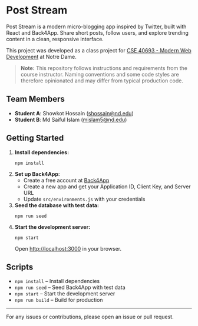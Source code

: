 # Post Stream

Post Stream is a modern micro-blogging app inspired by Twitter, built with React and Back4App. Share short posts, follow users, and explore trending content in a clean, responsive interface.

This project was developed as a class project for [CSE 40693 - Modern Web Development](https://www.coursicle.com/nd/courses/CSE/40693/) at Notre Dame.

> **Note:** This repository follows instructions and requirements from the course instructor. Naming conventions and some code styles are therefore opinionated and may differ from typical production code.

## Team Members
- **Student A**: Showkot Hossain (shossain@nd.edu)
- **Student B**: Md Saiful Islam (mislam5@nd.edu)

## Getting Started

1. **Install dependencies:**
   ```
   npm install
   ```
2. **Set up Back4App:**
   - Create a free account at [Back4App](https://www.back4app.com/)
   - Create a new app and get your Application ID, Client Key, and Server URL
   - Update `src/environments.js` with your credentials
3. **Seed the database with test data:**
   ```
   npm run seed
   ```
4. **Start the development server:**
   ```
   npm start
   ```
   Open [http://localhost:3000](http://localhost:3000) in your browser.

## Scripts
- `npm install` – Install dependencies
- `npm run seed` – Seed Back4App with test data
- `npm start` – Start the development server
- `npm run build` – Build for production

---

For any issues or contributions, please open an issue or pull request.
